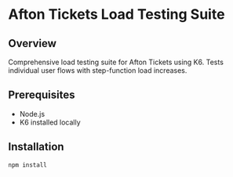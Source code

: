 # Afton Tickets Load Testing Suite

## Overview
Comprehensive load testing suite for Afton Tickets using K6. Tests individual user flows with step-function load increases.

## Prerequisites
- Node.js
- K6 installed locally

## Installation
```bash
npm install